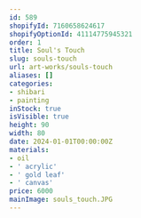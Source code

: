 ```yaml
---
id: 589
shopifyId: 7160658624617
shopifyOptionId: 41114775945321
order: 1
title: Soul's Touch
slug: souls-touch
url: art-works/souls-touch
aliases: []
categories:
- shibari
- painting
inStock: true
isVisible: true
height: 90
width: 80
date: 2024-01-01T00:00:00Z
materials:
- oil
- ' acrylic'
- ' gold leaf'
- ' canvas'
price: 6000
mainImage: souls_touch.JPG
---
```

